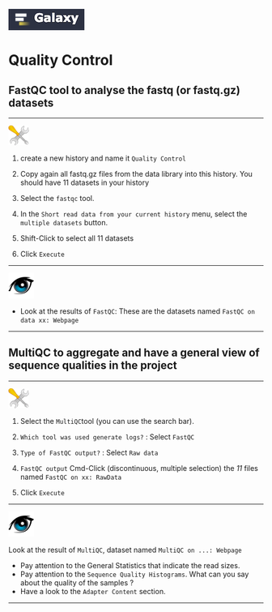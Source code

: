 ![](images/galaxylogo.png)

# Quality Control

## FastQC tool to analyse the fastq (or fastq.gz) datasets

----
![](images/tool_small.png)

  1. create a new history and name it `Quality Control`
  
  2. Copy again all fastq.gz files from the data library into this history. You should
  have 11 datasets in your history
  
  3. Select the `fastqc` tool.
  
  4. In the `Short read data from your current history` menu, select the `multiple datasets` button.
  
  5. Shift-Click to select all 11 datasets
  
  6. Click `Execute`
  ----
   
  ![](images/oeil.png)
  
  - Look at the results of `FastQC`: These are the datasets named `FastQC on data xx: Webpage`
  ----
  
## MultiQC to aggregate and have a general view of sequence qualities in the project

----
  ![](images/tool_small.png)
  
  1. Select the `MultiQC`tool (you can use the search bar).
  
  2. `Which tool was used generate logs?` : Select `FastQC`
  
  3. `Type of FastQC output?` : Select `Raw data`
  
  4. `FastQC output` Cmd-Click (discontinuous, multiple selection) the *11* files named
  `FastQC on xx: RawData`
  
  5. Click `Execute`
  ----
  
  ![](images/oeil.png)
  
  Look at the result of `MultiQC`, dataset named `MultiQC on ...: Webpage`
  
  - Pay attention to the General Statistics that indicate the read sizes.
  - Pay attention to the `Sequence Quality Histograms`. What can you say about the
  quality of the samples ?
  - Have a look to the `Adapter Content` section.
  ----